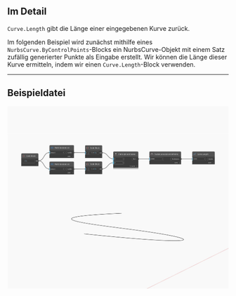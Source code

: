 ## Im Detail
`Curve.Length` gibt die Länge einer eingegebenen Kurve zurück.

Im folgenden Beispiel wird zunächst mithilfe eines `NurbsCurve.ByControlPoints`-Blocks ein NurbsCurve-Objekt mit einem Satz zufällig generierter Punkte als Eingabe erstellt. Wir können die Länge dieser Kurve ermitteln, indem wir einen `Curve.Length`-Block verwenden.

___
## Beispieldatei

![Length](./Autodesk.DesignScript.Geometry.Curve.Length_img.jpg)


